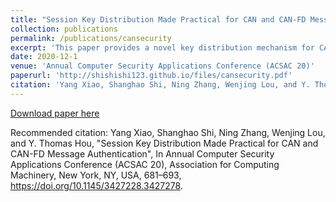 ```yaml
---
title: "Session Key Distribution Made Practical for CAN and CAN-FD Message Authentication"
collection: publications
permalink: /publications/cansecurity
excerpt: 'This paper provides a novel key distribution mechanism for CAN message authentication.'
date: 2020-12-1
venue: 'Annual Computer Security Applications Conference (ACSAC 20)'
paperurl: 'http://shishishi123.github.io/files/cansecurity.pdf'
citation: 'Yang Xiao, Shanghao Shi, Ning Zhang, Wenjing Lou, and Y. Thomas Hou, "Session Key Distribution Made Practical for CAN and CAN-FD Message Authentication", In Annual Computer Security Applications Conference (ACSAC 20), Association for Computing Machinery, New York, NY, USA, 681–693, https://doi.org/10.1145/3427228.3427278.'
---
```


 
[Download paper here](http://shishishi123.github.io/files/cansecurity.pdf)

Recommended citation: Yang Xiao, Shanghao Shi, Ning Zhang, Wenjing Lou, and Y. Thomas Hou, "Session Key Distribution Made Practical for CAN and CAN-FD Message Authentication", In Annual Computer Security Applications Conference (ACSAC 20), Association for Computing Machinery, New York, NY, USA, 681–693, https://doi.org/10.1145/3427228.3427278.
